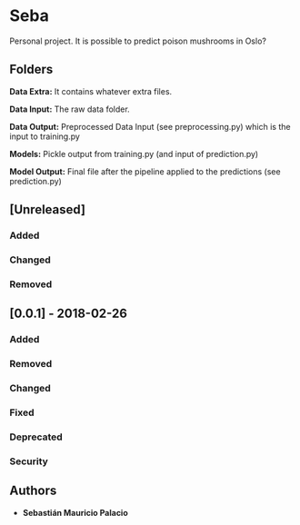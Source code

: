 # Seba
Personal project. It is possible to predict poison mushrooms in Oslo?

## Folders

**Data Extra:** It contains whatever extra files.

**Data Input:** The raw data folder.

**Data Output:** Preprocessed Data Input (see preprocessing.py) which is the input to training.py

**Models:** Pickle output from training.py (and input of prediction.py)

**Model Output:** Final file after the pipeline applied to the predictions (see prediction.py)


## [Unreleased]
### Added
### Changed
### Removed


## [0.0.1] - 2018-02-26
### Added
### Removed
### Changed
### Fixed
### Deprecated
### Security


## Authors

* **Sebastián Mauricio Palacio**